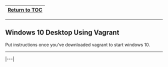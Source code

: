 |[Return to TOC](00-Table-of-Contents.md)|
|---|

---

## Windows 10 Desktop Using Vagrant

Put instructions once you've downloaded vagrant to start windows 10.

---

|---|
